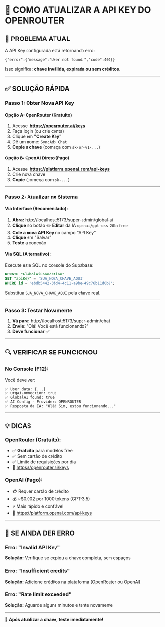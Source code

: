 # 🔑 COMO ATUALIZAR A API KEY DO OPENROUTER

## 🚨 PROBLEMA ATUAL

A API Key configurada está retornando erro:
```
{"error":{"message":"User not found.","code":401}}
```

Isso significa: **chave inválida, expirada ou sem créditos**.

---

## ✅ SOLUÇÃO RÁPIDA

### **Passo 1: Obter Nova API Key**

#### Opção A: OpenRouter (Gratuito)
1. Acesse: **https://openrouter.ai/keys**
2. Faça login (ou crie conta)
3. Clique em **"Create Key"**
4. Dê um nome: `SyncAds Chat`
5. **Copie a chave** (começa com `sk-or-v1-...`)

#### Opção B: OpenAI Direto (Pago)
1. Acesse: **https://platform.openai.com/api-keys**
2. Crie nova chave
3. **Copie** (começa com `sk-...`)

---

### **Passo 2: Atualizar no Sistema**

#### Via Interface (Recomendado):
1. **Abra:** http://localhost:5173/super-admin/global-ai
2. **Clique** no botão ✏️ **Editar** da IA `openai/gpt-oss-20b:free`
3. **Cole a nova API Key** no campo "API Key"
4. **Clique** em "Salvar"
5. **Teste** a conexão

#### Via SQL (Alternativo):
Execute este SQL no console do Supabase:

```sql
UPDATE "GlobalAiConnection"
SET "apiKey" = 'SUA_NOVA_CHAVE_AQUI'
WHERE id = 'ebdb5442-3bd4-4c11-a9be-49c76b11d0b8';
```

Substitua `SUA_NOVA_CHAVE_AQUI` pela chave real.

---

### **Passo 3: Testar Novamente**

1. **Vá para:** http://localhost:5173/super-admin/chat
2. **Envie:** "Olá! Você está funcionando?"
3. **Deve funcionar** ✅

---

## 🔍 VERIFICAR SE FUNCIONOU

### No Console (F12):
Você deve ver:
```
✅ User data: {...}
✅ OrgAiConnection: true
✅ GlobalAI found: true
✅ AI Config - Provider: OPENROUTER
✅ Resposta da IA: "Olá! Sim, estou funcionando..."
```

---

## 💡 DICAS

### OpenRouter (Gratuito):
- ✅ **Gratuito** para modelos free
- ✅ Sem cartão de crédito
- ✅ Limite de requisições por dia
- 🔗 https://openrouter.ai/keys

### OpenAI (Pago):
- 💳 Requer cartão de crédito
- 💰 ~$0.002 por 1000 tokens (GPT-3.5)
- ⚡ Mais rápido e confiável
- 🔗 https://platform.openai.com/api-keys

---

## 🐛 SE AINDA DER ERRO

### Erro: "Invalid API Key"
**Solução:** Verifique se copiou a chave completa, sem espaços

### Erro: "Insufficient credits"
**Solução:** Adicione créditos na plataforma (OpenRouter ou OpenAI)

### Erro: "Rate limit exceeded"
**Solução:** Aguarde alguns minutos e tente novamente

---

**🚀 Após atualizar a chave, teste imediatamente!**
